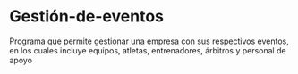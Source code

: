 # Gestión-de-eventos
Programa que permite gestionar una empresa con sus respectivos eventos, en los cuales incluye equipos, atletas, entrenadores, árbitros y personal de apoyo
